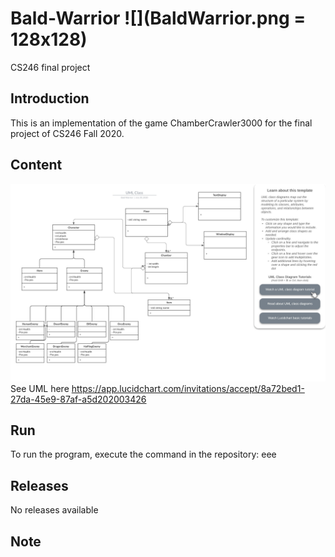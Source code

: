 # Bald-Warrior ![](BaldWarrior.png = 128x128)
 CS246 final project

## Introduction
This is an implementation of the game ChamberCrawler3000 for the final project of CS246 Fall 2020.

## Content
![](UML.jpeg)
See UML here https://app.lucidchart.com/invitations/accept/8a72bed1-27da-45e9-87af-a5d202003426

## Run
To run the program, execute the command in the repository:
    eee

## Releases
No releases available

## Note
